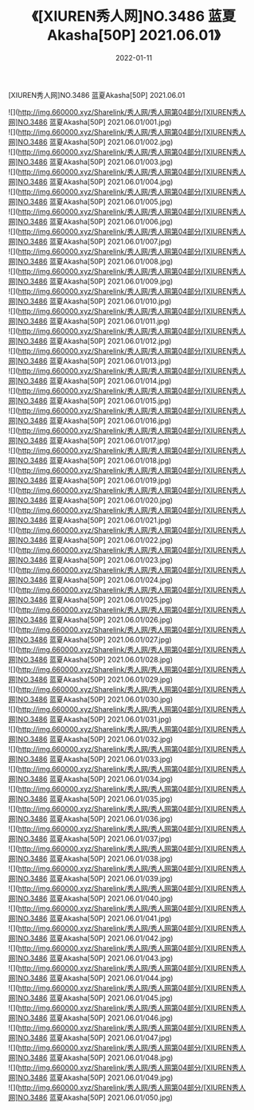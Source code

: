 ﻿---
layout: post
title:  《[XIUREN秀人网]NO.3486 蓝夏Akasha[50P] 2021.06.01》
date:   2022-01-11
img: http://img.660000.xyz/Sharelink/秀人网/秀人网第04部分/[XIUREN秀人网]NO.3486 蓝夏Akasha[50P] 2021.06.01/000.jpg
categories: [美女, 清纯, 唯美]
---

[XIUREN秀人网]NO.3486 蓝夏Akasha[50P] 2021.06.01

 ![](http://img.660000.xyz/Sharelink/秀人网/秀人网第04部分/[XIUREN秀人网]NO.3486 蓝夏Akasha[50P] 2021.06.01/001.jpg) <br>![](http://img.660000.xyz/Sharelink/秀人网/秀人网第04部分/[XIUREN秀人网]NO.3486 蓝夏Akasha[50P] 2021.06.01/002.jpg) <br>![](http://img.660000.xyz/Sharelink/秀人网/秀人网第04部分/[XIUREN秀人网]NO.3486 蓝夏Akasha[50P] 2021.06.01/003.jpg) <br>![](http://img.660000.xyz/Sharelink/秀人网/秀人网第04部分/[XIUREN秀人网]NO.3486 蓝夏Akasha[50P] 2021.06.01/004.jpg) <br>![](http://img.660000.xyz/Sharelink/秀人网/秀人网第04部分/[XIUREN秀人网]NO.3486 蓝夏Akasha[50P] 2021.06.01/005.jpg) <br>![](http://img.660000.xyz/Sharelink/秀人网/秀人网第04部分/[XIUREN秀人网]NO.3486 蓝夏Akasha[50P] 2021.06.01/006.jpg) <br>![](http://img.660000.xyz/Sharelink/秀人网/秀人网第04部分/[XIUREN秀人网]NO.3486 蓝夏Akasha[50P] 2021.06.01/007.jpg) <br>![](http://img.660000.xyz/Sharelink/秀人网/秀人网第04部分/[XIUREN秀人网]NO.3486 蓝夏Akasha[50P] 2021.06.01/008.jpg) <br>![](http://img.660000.xyz/Sharelink/秀人网/秀人网第04部分/[XIUREN秀人网]NO.3486 蓝夏Akasha[50P] 2021.06.01/009.jpg) <br>![](http://img.660000.xyz/Sharelink/秀人网/秀人网第04部分/[XIUREN秀人网]NO.3486 蓝夏Akasha[50P] 2021.06.01/010.jpg) <br>![](http://img.660000.xyz/Sharelink/秀人网/秀人网第04部分/[XIUREN秀人网]NO.3486 蓝夏Akasha[50P] 2021.06.01/011.jpg) <br>![](http://img.660000.xyz/Sharelink/秀人网/秀人网第04部分/[XIUREN秀人网]NO.3486 蓝夏Akasha[50P] 2021.06.01/012.jpg) <br>![](http://img.660000.xyz/Sharelink/秀人网/秀人网第04部分/[XIUREN秀人网]NO.3486 蓝夏Akasha[50P] 2021.06.01/013.jpg) <br>![](http://img.660000.xyz/Sharelink/秀人网/秀人网第04部分/[XIUREN秀人网]NO.3486 蓝夏Akasha[50P] 2021.06.01/014.jpg) <br>![](http://img.660000.xyz/Sharelink/秀人网/秀人网第04部分/[XIUREN秀人网]NO.3486 蓝夏Akasha[50P] 2021.06.01/015.jpg) <br>![](http://img.660000.xyz/Sharelink/秀人网/秀人网第04部分/[XIUREN秀人网]NO.3486 蓝夏Akasha[50P] 2021.06.01/016.jpg) <br>![](http://img.660000.xyz/Sharelink/秀人网/秀人网第04部分/[XIUREN秀人网]NO.3486 蓝夏Akasha[50P] 2021.06.01/017.jpg) <br>![](http://img.660000.xyz/Sharelink/秀人网/秀人网第04部分/[XIUREN秀人网]NO.3486 蓝夏Akasha[50P] 2021.06.01/018.jpg) <br>![](http://img.660000.xyz/Sharelink/秀人网/秀人网第04部分/[XIUREN秀人网]NO.3486 蓝夏Akasha[50P] 2021.06.01/019.jpg) <br>![](http://img.660000.xyz/Sharelink/秀人网/秀人网第04部分/[XIUREN秀人网]NO.3486 蓝夏Akasha[50P] 2021.06.01/020.jpg) <br>![](http://img.660000.xyz/Sharelink/秀人网/秀人网第04部分/[XIUREN秀人网]NO.3486 蓝夏Akasha[50P] 2021.06.01/021.jpg) <br>![](http://img.660000.xyz/Sharelink/秀人网/秀人网第04部分/[XIUREN秀人网]NO.3486 蓝夏Akasha[50P] 2021.06.01/022.jpg) <br>![](http://img.660000.xyz/Sharelink/秀人网/秀人网第04部分/[XIUREN秀人网]NO.3486 蓝夏Akasha[50P] 2021.06.01/023.jpg) <br>![](http://img.660000.xyz/Sharelink/秀人网/秀人网第04部分/[XIUREN秀人网]NO.3486 蓝夏Akasha[50P] 2021.06.01/024.jpg) <br>![](http://img.660000.xyz/Sharelink/秀人网/秀人网第04部分/[XIUREN秀人网]NO.3486 蓝夏Akasha[50P] 2021.06.01/025.jpg) <br>![](http://img.660000.xyz/Sharelink/秀人网/秀人网第04部分/[XIUREN秀人网]NO.3486 蓝夏Akasha[50P] 2021.06.01/026.jpg) <br>![](http://img.660000.xyz/Sharelink/秀人网/秀人网第04部分/[XIUREN秀人网]NO.3486 蓝夏Akasha[50P] 2021.06.01/027.jpg) <br>![](http://img.660000.xyz/Sharelink/秀人网/秀人网第04部分/[XIUREN秀人网]NO.3486 蓝夏Akasha[50P] 2021.06.01/028.jpg) <br>![](http://img.660000.xyz/Sharelink/秀人网/秀人网第04部分/[XIUREN秀人网]NO.3486 蓝夏Akasha[50P] 2021.06.01/029.jpg) <br>![](http://img.660000.xyz/Sharelink/秀人网/秀人网第04部分/[XIUREN秀人网]NO.3486 蓝夏Akasha[50P] 2021.06.01/030.jpg) <br>![](http://img.660000.xyz/Sharelink/秀人网/秀人网第04部分/[XIUREN秀人网]NO.3486 蓝夏Akasha[50P] 2021.06.01/031.jpg) <br>![](http://img.660000.xyz/Sharelink/秀人网/秀人网第04部分/[XIUREN秀人网]NO.3486 蓝夏Akasha[50P] 2021.06.01/032.jpg) <br>![](http://img.660000.xyz/Sharelink/秀人网/秀人网第04部分/[XIUREN秀人网]NO.3486 蓝夏Akasha[50P] 2021.06.01/033.jpg) <br>![](http://img.660000.xyz/Sharelink/秀人网/秀人网第04部分/[XIUREN秀人网]NO.3486 蓝夏Akasha[50P] 2021.06.01/034.jpg) <br>![](http://img.660000.xyz/Sharelink/秀人网/秀人网第04部分/[XIUREN秀人网]NO.3486 蓝夏Akasha[50P] 2021.06.01/035.jpg) <br>![](http://img.660000.xyz/Sharelink/秀人网/秀人网第04部分/[XIUREN秀人网]NO.3486 蓝夏Akasha[50P] 2021.06.01/036.jpg) <br>![](http://img.660000.xyz/Sharelink/秀人网/秀人网第04部分/[XIUREN秀人网]NO.3486 蓝夏Akasha[50P] 2021.06.01/037.jpg) <br>![](http://img.660000.xyz/Sharelink/秀人网/秀人网第04部分/[XIUREN秀人网]NO.3486 蓝夏Akasha[50P] 2021.06.01/038.jpg) <br>![](http://img.660000.xyz/Sharelink/秀人网/秀人网第04部分/[XIUREN秀人网]NO.3486 蓝夏Akasha[50P] 2021.06.01/039.jpg) <br>![](http://img.660000.xyz/Sharelink/秀人网/秀人网第04部分/[XIUREN秀人网]NO.3486 蓝夏Akasha[50P] 2021.06.01/040.jpg) <br>![](http://img.660000.xyz/Sharelink/秀人网/秀人网第04部分/[XIUREN秀人网]NO.3486 蓝夏Akasha[50P] 2021.06.01/041.jpg) <br>![](http://img.660000.xyz/Sharelink/秀人网/秀人网第04部分/[XIUREN秀人网]NO.3486 蓝夏Akasha[50P] 2021.06.01/042.jpg) <br>![](http://img.660000.xyz/Sharelink/秀人网/秀人网第04部分/[XIUREN秀人网]NO.3486 蓝夏Akasha[50P] 2021.06.01/043.jpg) <br>![](http://img.660000.xyz/Sharelink/秀人网/秀人网第04部分/[XIUREN秀人网]NO.3486 蓝夏Akasha[50P] 2021.06.01/044.jpg) <br>![](http://img.660000.xyz/Sharelink/秀人网/秀人网第04部分/[XIUREN秀人网]NO.3486 蓝夏Akasha[50P] 2021.06.01/045.jpg) <br>![](http://img.660000.xyz/Sharelink/秀人网/秀人网第04部分/[XIUREN秀人网]NO.3486 蓝夏Akasha[50P] 2021.06.01/046.jpg) <br>![](http://img.660000.xyz/Sharelink/秀人网/秀人网第04部分/[XIUREN秀人网]NO.3486 蓝夏Akasha[50P] 2021.06.01/047.jpg) <br>![](http://img.660000.xyz/Sharelink/秀人网/秀人网第04部分/[XIUREN秀人网]NO.3486 蓝夏Akasha[50P] 2021.06.01/048.jpg) <br>![](http://img.660000.xyz/Sharelink/秀人网/秀人网第04部分/[XIUREN秀人网]NO.3486 蓝夏Akasha[50P] 2021.06.01/049.jpg) <br>![](http://img.660000.xyz/Sharelink/秀人网/秀人网第04部分/[XIUREN秀人网]NO.3486 蓝夏Akasha[50P] 2021.06.01/050.jpg) <br>
